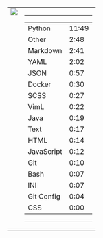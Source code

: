 
<table><tr>
<td valign="top">
  <img src="https://wakatime.com/share/@Aperture/0cd21d5d-ac4f-458d-9c71-d06f479c1297.png" />
</td>

<td valign="top">
  <hr>
  <table>
    <tr><td>Python</td><td>11:49</td></tr><tr><td>Other</td><td>2:48</td></tr><tr><td>Markdown</td><td>2:41</td></tr><tr><td>YAML</td><td>2:02</td></tr><tr><td>JSON</td><td>0:57</td></tr><tr><td>Docker</td><td>0:30</td></tr><tr><td>SCSS</td><td>0:27</td></tr><tr><td>VimL</td><td>0:22</td></tr><tr><td>Java</td><td>0:19</td></tr><tr><td>Text</td><td>0:17</td></tr><tr><td>HTML</td><td>0:14</td></tr><tr><td>JavaScript</td><td>0:12</td></tr><tr><td>Git</td><td>0:10</td></tr><tr><td>Bash</td><td>0:07</td></tr><tr><td>INI</td><td>0:07</td></tr><tr><td>Git Config</td><td>0:04</td></tr><tr><td>CSS</td><td>0:00</td></tr>
  </table>
  <hr>
</td>
</tr></table>

